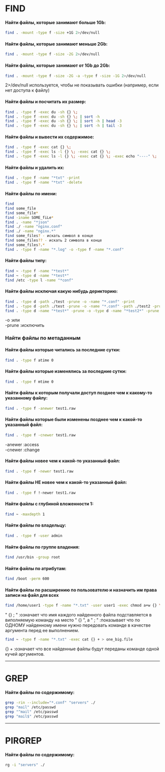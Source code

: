 # FIND

#### Найти файлы, которые занимают больше 1Gb:

```bash
find . -mount -type f -size +1G 2>/dev/null
```

#### Найти файлы, которые занимают меньше 2Gb:
```bash
find . -mount -type f -size -2G 2>/dev/null
```

#### Найти файлы, которые занимают от 1Gb до 2Gb:
```bash
find . -mount -type f -size -2G -a -type f -size -1G 2>/dev/null
```
2>/dev/null используется, чтобы не показывать ошибки (например, если нет доступа к файлу)  

#### Найти файлы и посчитать их размер:
```bash
find . -type f -exec du -sh {} \;
find . -type f -exec du -sh {} \; | sort -h
find . -type f -exec du -sh {} \; | sort -h | head -3
find . -type f -exec du -sh {} \; | sort -h | tail -3
```

#### Найти файлы и вывести их содержимое:
```bash
find . -type f -exec cat {} \;
find . -type f -exec ls -l {} \; -exec cat {} \;
find . -type f -exec ls -l {} \; -exec cat {} \; -exec echo "----" \; 
```

#### Найти файлы и удалить их:
```bash
find . -type f -name "*txt" -print
find . -type f -name "*txt" -delete
```

#### Найти файлы по имени:

```bash
find
find some_file
find some_file*
find -iname SOME_fiLe*
find . -name "*json"
find ./ -name "nginx.conf"
find ./ -name "nginx.*"
find some_files? - искать символ в конце
find some_files?? - искать 2 символа в конце
find some_files?.*
find . -type f -name "*.log" -o -type f -name "*.conf"
```

#### Найти файлы типу:

```bash
find ~ -type f -name "*test*"
find ~ -type d -name "*test*"
find /etc -type l -name "*conf"

```


#### Найти файлы исключая какую нибудь дерикторию:

```bash
find . -type d -path ./test -prune -o -name "*.conf" -print
find . -type d -path ./test -prune -o -name "*.conf" -path ./test2 -prune -o -name "*.conf" -print
find . -type d -name "*test*" -prune -o -type d -name "*test2*" -prune -o -name "*.conf" -print
```
-o :или  
-prune :исключить  


### Найти файлы по метаданным
#### Найти файлы которые читались за последние сутки:
```bash
find . -type f atime 0  
```

#### Найти файлы которые изменялись за последние сутки:
```bash
find . -type f mtime 0  
```

#### Найти файлы к которым получали доступ позднее чем к какому-то указанному файлу:
```bash
find . -type f -anewer test1.raw  
```

#### Найти файлы которые были изменены позднее чем к какой-то указанный файл:
```bash
find . -type f -cnewer test1.raw  
```
-anewer :access  
-cnewer :change  


#### Найти файлы новее чем к какой-то указанный файл:
```bash
find . -type f -newer test1.raw  
```

#### Найти файлы НЕ новее чем к какой-то указанный файл:
```bash
find . -type f !-newer test1.raw  
```

#### Найти файлы с глубиной вложенности 1:
```bash
find ~ -maxdepth 1
```

#### Найти файлы по владельцу:
```bash
find . -type f -user admin 
```

#### Найти файлы по группе владения:
```bash
find /usr/bin -group root
```

#### Найти файлы по атрибутам:
```bash
find /boot -perm 600
```

#### Найти файлы по расширению по пользователю и назначить им права записи на файл для всех

```bash
find /home/user1 -type f -name "*.txt" -user user1 -exec chmod a+w {} \;
```
" {} \; "  :означает что имя каждого найденного файла подставляется в виполняемую команду на место " {} ", а  " \; " :показывает что по ОДНОМУ найденному имени нужно передовать команде в качестве аргумента перед ее выполнением.  

```bash
find ~ -type f -name "*.txt" -exec cat {} + > one_big.file
```
{} +  :означает что все найденные файлы будут переданы команде одной кучей аргументов.  

----

# GREP

#### Найти файлы по содержимому:

```bash
grep -rin --include="*.conf" "servers" ./
grep "mail" /etc/passwd
grep "^mail" /etc/passwd
grep "mail$" /etc/passwd
```

----

# PIRGREP

#### Найти файлы по содержимому:

```bash
rg -i "servers" ./
```
